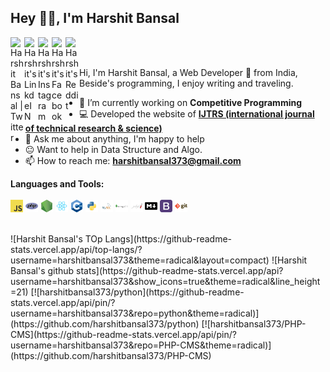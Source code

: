 ## Hey 👋🏻, I'm Harshit Bansal 

<a href="https://twitter.com/harshitbansal37">
  <img align="left" alt="Harshit Bansal | Twitter" width="22px" src="https://cdn.jsdelivr.net/npm/simple-icons@v3/icons/twitter.svg" />
</a>
<a href="https://www.linkedin.com/in/harshitbansal373/">
  <img align="left" alt="Harshit's LinkdeIN" width="22px" src="https://cdn.jsdelivr.net/npm/simple-icons@v3/icons/linkedin.svg" />
</a>
<a href="https://www.instagram.com/harshitbansal373/">
  <img align="left" alt="Harshit's Instagram" width="22px" src="https://cdn.jsdelivr.net/npm/simple-icons@v3/icons/instagram.svg" />
</a>
<a href="https://www.facebook.com/harshitbansal373">
  <img align="left" alt="Harshit's Facebook" width="22px" src="https://cdn.jsdelivr.net/npm/simple-icons@v3/icons/facebook.svg" />
</a>
<a href="https://www.reddit.com/user/harshitbansal373">
  <img align="left" alt="Harshit's Reddit" width="22px" src="https://cdn.jsdelivr.net/npm/simple-icons@v3/icons/reddit.svg" />
</a>

<br>
<br>

Hi, I'm Harshit Bansal, a Web Developer 🚀 from India, Beside's programming, I enjoy writing and traveling.
- 🔭 I’m currently working on  **Competitive Programming**
- 💻 Developed the website of **[IJTRS (international journal of technical research & science)](https://ijtrs.com/)**
- 💬 Ask me about anything, I'm happy to help
- 😐 Want to help in Data Structure and Algo.
- 📫 How to reach me: **harshitbansal373@gmail.com**

**Languages and Tools:**  
<br>
<code><img height="20" src="https://raw.githubusercontent.com/github/explore/80688e429a7d4ef2fca1e82350fe8e3517d3494d/topics/javascript/javascript.png"></code>
<code><img height="20" src="https://raw.githubusercontent.com/github/explore/80688e429a7d4ef2fca1e82350fe8e3517d3494d/topics/php/php.png"></code>
<code><img height="20" src="https://raw.githubusercontent.com/github/explore/80688e429a7d4ef2fca1e82350fe8e3517d3494d/topics/nodejs/nodejs.png"></code>
<code><img height="20" src="https://raw.githubusercontent.com/github/explore/80688e429a7d4ef2fca1e82350fe8e3517d3494d/topics/react/react.png"></code>
<code><img height="20" src="https://raw.githubusercontent.com/github/explore/80688e429a7d4ef2fca1e82350fe8e3517d3494d/topics/cpp/cpp.png"></code>
<code><img height="20" src="https://raw.githubusercontent.com/github/explore/80688e429a7d4ef2fca1e82350fe8e3517d3494d/topics/python/python.png"></code>
<code><img height="20" src="https://raw.githubusercontent.com/github/explore/80688e429a7d4ef2fca1e82350fe8e3517d3494d/topics/mysql/mysql.png"></code>
<code><img height="20" src="https://raw.githubusercontent.com/github/explore/80688e429a7d4ef2fca1e82350fe8e3517d3494d/topics/mongodb/mongodb.png"></code>
<code><img height="20" src="https://raw.githubusercontent.com/github/explore/80688e429a7d4ef2fca1e82350fe8e3517d3494d/topics/jekyll/jekyll.png"></code>
<code><img height="20" src="https://raw.githubusercontent.com/github/explore/80688e429a7d4ef2fca1e82350fe8e3517d3494d/topics/markdown/markdown.png"></code>
<code><img height="20" src="https://raw.githubusercontent.com/github/explore/80688e429a7d4ef2fca1e82350fe8e3517d3494d/topics/bootstrap/bootstrap.png"></code>
<code><img height="20" src="https://raw.githubusercontent.com/github/explore/80688e429a7d4ef2fca1e82350fe8e3517d3494d/topics/git/git.png"></code>

<br>
![Harshit Bansal's TOp Langs](https://github-readme-stats.vercel.app/api/top-langs/?username=harshitbansal373&theme=radical&layout=compact) ![Harshit Bansal's github stats](https://github-readme-stats.vercel.app/api?username=harshitbansal373&show_icons=true&theme=radical&line_height=21)
[![harshitbansal373/python](https://github-readme-stats.vercel.app/api/pin/?username=harshitbansal373&repo=python&theme=radical)](https://github.com/harshitbansal373/python)  [![harshitbansal373/PHP-CMS](https://github-readme-stats.vercel.app/api/pin/?username=harshitbansal373&repo=PHP-CMS&theme=radical)](https://github.com/harshitbansal373/PHP-CMS)
